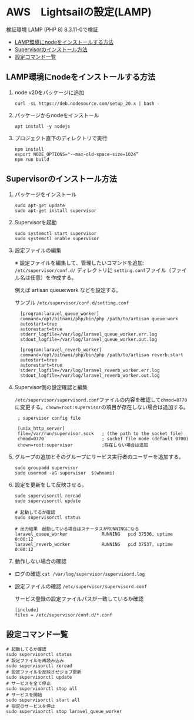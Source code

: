 
# AWS　Lightsailの設定(LAMP)

検証環境 LAMP (PHP 8) 8.3.11-0で検証

- [LAMP環境にnodeをインストールする方法](#LAMP環境にnodeをインストールする方法)
- [Supervisorのインストール方法](#Supervisorのインストール方法)
- [設定コマンド一覧](#設定コマンド一覧)

## LAMP環境にnodeをインストールする方法

1. node v20をパッケージに追加

    ```
    curl -sL https://deb.nodesource.com/setup_20.x | bash -
    ```

2. パッケージからnodeをインストール
    ```
    apt install -y nodejs  
    ```

3. プロジェクト直下のディレクトリで実行
    ```
    npm install
    export NODE_OPTIONS="--max-old-space-size=1024”
    npm run build
    ```

## Supervisorのインストール方法 
1. パッケージをインストール

    ```
    sudo apt-get update
    sudo apt-get install supervisor
    ```

2. Supervisorを起動
    ```
    sudo systemctl start supervisor
    sudo systemctl enable supervisor
    ```

3. 設定ファイルの編集

    ※ 設定ファイルを編集して、管理したいコマンドを追加: `/etc/supervisor/conf.d/` ディレクトリに `setting.conf`ファイル（ファイル名は任意）を作成する。

    例えば artisan queue:work などを設定する。

    サンプル `/etc/supervisor/conf.d/setting.conf`
    ```
      [program:laravel_queue_worker]
      command=/opt/bitnami/php/bin/php /path/to/artisan queue:work
      autostart=true
      autorestart=true
      stderr_logfile=/var/log/laravel_queue_worker.err.log
      stdout_logfile=/var/log/laravel_queue_worker.out.log

      [program:laravel_reverb_worker]
      command=/opt/bitnami/php/bin/php /path/to/artisan reverb:start
      autostart=true
      autorestart=true
      stderr_logfile=/var/log/laravel_reverb_worker.err.log
      stdout_logfile=/var/log/laravel_reverb_worker.out.log
    ```

4. Supervisor側の設定確認と編集 

    `/etc/supervisor/supervisord.conf`ファイルの内容を確認して`chmod=0770` に変更する。`chown=root:supervisor`の項目が存在しない場合は追加する。

        ; supervisor config file

        [unix_http_server]
        file=/var/run/supervisor.sock   ; (the path to the socket file)
        chmod=0770                      ; sockef file mode (default 0700)
        chown=root:supervisor           ;存在しない場合は追加

5. グループの追加とそのグループにサービス実行者のユーザーを追加する。
    ```
    sudo groupadd supervisor
    sudo usermod -aG supervisor  $(whoami)
    ```

6. 設定を更新をして反映させる。
    ```
    sudo supervisorctl reread 
    sudo supervisorctl update

    # 起動してるか確認
    sudo supervisorctl status

    # 出力結果　起動している場合はステータスがRUNNINGになる
    laravel_queue_worker             RUNNING   pid 37536, uptime 0:00:12
    laravel_reverb_worker            RUNNING   pid 37537, uptime 0:00:12
    ```

7. 動作しない場合の確認
  - ログの確認 `cat /var/log/supervisor/supervisord.log`
  - 設定ファイルの確認
    `/etc/supervisor/supervisord.conf`

    サービス登録の設定ファイルパスが一致しているか確認
      ```
      [include]
      files = /etc/supervisor/conf.d/*.conf
      ```

## 設定コマンド一覧
  ```
  # 起動してるか確認
  sudo supervisorctl status
  # 設定ファイルを再読み込み
  sudo supervisorctl reread 
  # 設定ファイルを反映させジョブ更新
  sudo supervisorctl update
  # サービスを全て停止
  sudo supervisorctl stop all
  # サービスを開始
  sudo supervisorctl start all
  # 指定のサービスを停止
  sudo supervisorctl stop laravel_queue_worker
  ```
